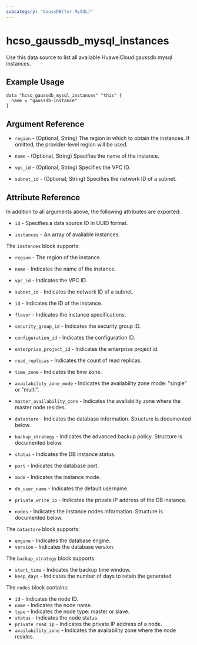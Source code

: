 ```yaml
---
subcategory: "GaussDB(for MySQL)"
---
```


# hcso_gaussdb_mysql_instances

Use this data source to list all available HuaweiCloud gaussdb mysql instances.

## Example Usage

```hcl
data "hcso_gaussdb_mysql_instances" "this" {
  name = "gaussdb-instance"
}
```

## Argument Reference

* `region` - (Optional, String) The region in which to obtain the instances. If omitted, the provider-level region will
  be used.

* `name` - (Optional, String) Specifies the name of the instance.

* `vpc_id` - (Optional, String) Specifies the VPC ID.

* `subnet_id` - (Optional, String) Specifies the network ID of a subnet.

## Attribute Reference

In addition to all arguments above, the following attributes are exported:

* `id` - Specifies a data source ID in UUID format.

* `instances` - An array of available instances.

The `instances` block supports:

* `region` - The region of the instance.

* `name` - Indicates the name of the instance.

* `vpc_id` - Indicates the VPC ID.

* `subnet_id` - Indicates the network ID of a subnet.

* `id` - Indicates the ID of the instance.

* `flavor` - Indicates the instance specifications.

* `security_group_id` - Indicates the security group ID.

* `configuration_id` - Indicates the configuration ID.

* `enterprise_project_id` - Indicates the enterprise project id.

* `read_replicas` - Indicates the count of read replicas.

* `time_zone` - Indicates the time zone.

* `availability_zone_mode` - Indicates the availability zone mode: "single" or "multi".

* `master_availability_zone` - Indicates the availability zone where the master node resides.

* `datastore` - Indicates the database information. Structure is documented below.

* `backup_strategy` - Indicates the advanced backup policy. Structure is documented below.

* `status` - Indicates the DB instance status.

* `port` - Indicates the database port.

* `mode` - Indicates the instance mode.

* `db_user_name` - Indicates the default username.

* `private_write_ip` - Indicates the private IP address of the DB instance.

* `nodes` - Indicates the instance nodes information. Structure is documented below.

The `datastore` block supports:

* `engine` - Indicates the database engine.
* `version` - Indicates the database version.

The `backup_strategy` block supports:

* `start_time` - Indicates the backup time window.
* `keep_days` - Indicates the number of days to retain the generated

The `nodes` block contains:

* `id` - Indicates the node ID.
* `name` - Indicates the node name.
* `type` - Indicates the node type: master or slave.
* `status` - Indicates the node status.
* `private_read_ip` - Indicates the private IP address of a node.
* `availability_zone` - Indicates the availability zone where the node resides.
